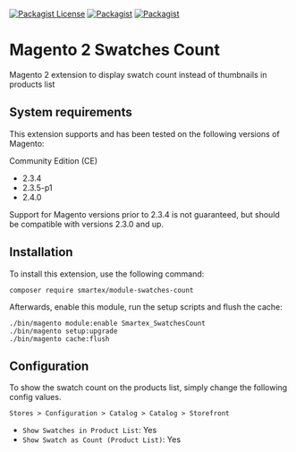 [![Packagist License](https://img.shields.io/packagist/l/smartex/module-swatches-count)](https://packagist.org/packages/smartex/module-swatches-count)
[![Packagist](https://img.shields.io/packagist/v/smartex/module-swatches-count)](https://packagist.org/packages/smartex/module-swatches-count)
[![Packagist](https://img.shields.io/packagist/dt/smartex/module-swatches-count)](https://packagist.org/packages/smartex/module-swatches-count)

# Magento 2 Swatches Count
Magento 2 extension to display swatch count instead of thumbnails in products list

## System requirements
This extension supports and has been tested on the following versions of Magento:

Community Edition (CE)
- 2.3.4
- 2.3.5-p1
- 2.4.0

Support for Magento versions prior to 2.3.4 is not guaranteed, but should be compatible with versions 2.3.0 and up.

## Installation
To install this extension, use the following command:

    composer require smartex/module-swatches-count

Afterwards, enable this module, run the setup scripts and flush the cache:

    ./bin/magento module:enable Smartex_SwatchesCount
    ./bin/magento setup:upgrade
    ./bin/magento cache:flush

## Configuration
To show the swatch count on the products list, simply change the following config values.

 `Stores > Configuration > Catalog > Catalog > Storefront`
 
 * `Show Swatches in Product List`: Yes
 * `Show Swatch as Count (Product List)`: Yes
